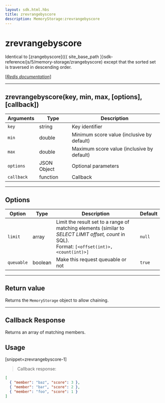 ```yaml
---
layout: sdk.html.hbs
title: zrevrangebyscore
description: MemoryStorage:zrevrangebyscore
---
```

  

# zrevrangebyscore
Identical to [zrangebyscore]({{ site_base_path }}sdk-reference/js/5/memory-storage/zrangebyscore) except that the sorted set is traversed in descending order.

[[_Redis documentation_]](https://redis.io/commands/zrevrangebyscore)

---

## zrevrangebyscore(key, min, max, [options], [callback])

| Arguments | Type | Description |
|---------------|---------|----------------------------------------|
| `key` | string | Key identifier |
| `min` | double | Minimum score value (inclusive by default) |
| `max` | double | Maximum score value (inclusive by default) |
| `options` | JSON Object | Optional parameters |
| `callback` | function | Callback |

---

## Options

| Option | Type | Description | Default |
|---------------|---------|----------------------------------------|---------|
| `limit` | array | Limit the result set to a range of matching elements (similar to _SELECT LIMIT offset, count_ in SQL).<br/>Format: `[<offset(int)>, <count(int)>]` | `null` |
| `queuable` | boolean | Make this request queuable or not  | ``true`` |
---

## Return value

Returns the `MemoryStorage` object to allow chaining.

---

## Callback Response

Returns an array of matching members.

## Usage

[snippet=zrevrangebyscore-1]
> Callback response:

```json
[
  { "member": "baz", "score": 3 },
  { "member": "bar", "score": 2 },
  { "member": "foo", "score": 1 }
]
```